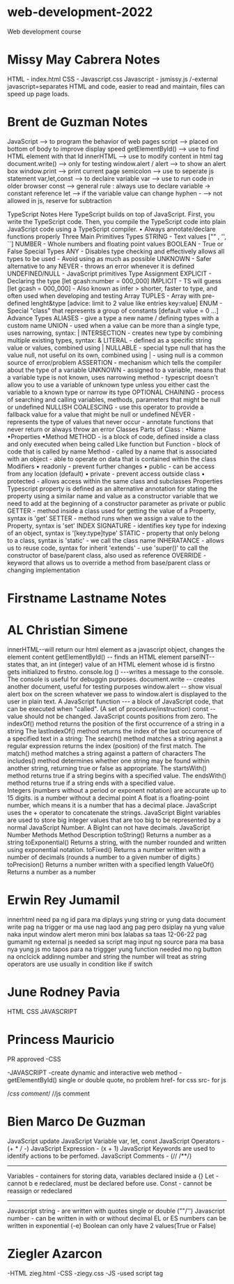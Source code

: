 # web-development-2022

Web development course

# Missy May Cabrera Notes

HTML - index.html
CSS - Javascript.css
Javascript - jsmissy.js
/-external javascript=separates HTML and code,
easier to read and maintain,
files can speed up page loads.

# Brent de Guzman Notes

JavaScript --> to program the behavior of web pages
script --> placed on bottom of body to improve display speed
getElementById() --> use to find HTML element with that Id
innerHTML --> use to modify content in html tag
document.write() --> only for testing
window.alert / alert --> to show an alert box
window.print --> print current page
semicolon --> use to seperate js statement
var,let,const --> to declaire variable
var --> use to run code in older browser
const --> general rule : always use to declare variable -> constant reference
let --> if the variable value can change
hyphen - --> not allowed in js, reserve for subtraction

TypeScript Notes Here
TypeScript builds on top of JavaScript. First, you write the TypeScript code. Then, you compile the TypeScript code into plain JavaScript code using a TypeScript compiler.
• Always annotate/declare functions properly
Three Main Primitives Types
STRING - Text values ["" , '', ``]
NUMBER - Whole numbers and floating point values
BOOLEAN - True or False
Special Types
ANY - Disables type checking and effectively allows all types to be used - Avoid using as much as possible
UNKNOWN - Safer alternative to any
NEVER - throws an error whenever it is defined
UNDEFINED/NULL - JavaScript primitives
Type Assignment
EXPLICIT - Declaring the type [let gcash:number = 000_000]
IMPLICIT - TS will guess [let gcash = 000_000] - Also known as infer > shorter, faster to type, and often used when developing and testing
Array
TUPLES - Array with pre-defined lenght&type [advice: limit to 2 value like entries key:value]
ENUM - Special "class" that represents a group of constants [default value = 0 ...]
Advance Types
ALIASES - give a type a new name / defining types with a custom name
UNION - used when a value can be more than a single type, uses narrowing, syntax: |
INTERSECTION - creates new type by combining multiple existing types, syntax: &
LITERAL - defined as a specific string value or values, combined using |
NULLABLE - special type null that has the value null, not useful on its own, combined using | - using null is a common source of error/problem
ASSERTION - mechanism which tells the compiler about the type of a variable
UNKNOWN - assigned to a variable, means that a variable type is not known, uses narrowing method - typescript doesn't allow you to use a variable of unknown type unless you either cast the variable to a known type or narrow its type
OPTIONAL CHAINING - process of searching and calling variables, methods, parameters that might be null or undefined
NULLISH COALESCING - use this operator to provide a fallback value for a value that might be null or undefined
NEVER - represents the type of values that never occur - annotate functions that never return or always throw an error
Classes
Parts of Class :
•Name
•Properties
•Method
METHOD - is a block of code, defined inside a class and only executed when being called
Like function but
Function - block of code that is called by name
Method - called by a name that is associated with an object - able to operate on data that is contained within the class
Modifiers
• readonly - prevent further changes
• public - can be access from any location (default)
• private - prevent access outside class
• protected - allows access within the same class and subclasses
Properties
Typescript property is defined as an alternative annotation for stating the property using a similar name and value as a constructor variable that we need to add at the beginning of a constructor parameter as private or public
GETTER - method inside a class used for getting the value of a Property, syntax is 'get'
SETTER - method runs when we assign a value to the Property, syntax is 'set'
INDEX SIGNATURE - identifies key type for indexing of an object, syntax is '[key:type]type'
STATIC - property that only belong to a class, syntax is 'static' - we call the class name
INHERATANCE - allows us to reuse code, syntax for inherit 'extends' - use 'super()' to call the constructor of base/parent class, also used as reference
OVERRIDE - keyword that allows us to override a method from base/parent class or changing implementation

# Firstname Lastname Notes

# AL Christian Simene

innerHTML--will return our html element as a javascript object, changes the element content
getElementById() -- finds an HTML element
parseINT-- states that, an int (integer) value of an HTML element whose id is firstno gets initialized to firstno.
console.log () ---writes a message to the console. The console is useful for debuggin purposes.
document.write -- creates another document, useful for testing purposes
window.alert -- show visual alert box on the screen whatever we pass to window.alert is displayed to the user in plain text.
A JavaScript function --- a block of JavaScript code, that can be executed when "called". (A set of procedure/instruction)
const -- value should not be changed.
JavaScript counts positions from zero.
The indexOf() method returns the position of the first occurrence of a string in a string
The lastIndexOf() method returns the index of the last occurrence of a specified text in a string:
The search() method matches a string against a regular expression
returns the index (position) of the first match.
The match() method matches a string against a pattern of characters
The includes() method determines whether one string may be found within another string, returning true or false as appropriate.
The startsWith() method returns true if a string begins with a specified value.
The endsWith() method returns true if a string ends with a specified value.  
Integers (numbers without a period or exponent notation) are accurate up to 15 digits.
is a number without a decimal point
A float is a floating-point number, which means it is a number that has a decimal place.
JavaScript uses the + operator to concatenate the strings.
JavaScript BigInt variables are used to store big integer values that are too big to be represented by a normal JavaScript Number.
A BigInt can not have decimals.
JavaScript Number Methods
Method Description
toString() Returns a number as a string
toExponential() Returns a string, with the number rounded and written using exponential notation.
toFixed() Returns a number written with a number of decimals (rounds a number to a given number of digits.)
toPrecision() Returns a number written with a specified length
ValueOf() Returns a number as a number

# Erwin Rey Jumamil

innerhtml need pa ng id para ma diplays yung string or yung data
document write pag na trigger or ma use nag laod ang pag pero dsiplay na yung value naka input
window alert meron mini box lalabas sa taas
12-06-22
pag gumamit ng external js needed sa script mag input ng source para ma basa nya yung js mo
tapos para na triggger yung function needed mo ng button na onclcick
addinng number and string the number will treat as string
operators are use usually in condition like if switch

# June Rodney Pavia

HTML
CSS
JAVASCRIPT

# Princess Mauricio

PR approved
-CSS

-JAVASCRIPT -create dynamic and interactive web
method - getElementById()
single or double quote, no problem
href- for css
src- for js

<!--html comment-->

/_css comment_/
//js comment

# Bien Marco De Guzman

JavaScript update
JavaScript Variable
var, let, const
JavaScript Operators - (+ \* / -)
JavaScript Expression - (x + 1)
JavaScript Keywords are used to identify actions to be perfomed.
JavaScript Comments - (// /\*\*/)

---

Variables - containers for storing data, variables declared inside a {}
Let - cannot b e redeclared, must be declared before use.
Const - cannot be reassign or redeclared

---

Javascript string - are written with quotes single or double (""/'')
Javascript number - can be written in with or without decimal
EL or ES numbers can be written in exponential (-e)
Boolean can only have 2 values(True or False)

# Ziegler Azarcon

-HTML zieg.html
-CSS -ziegy.css
-JS -used script tag
